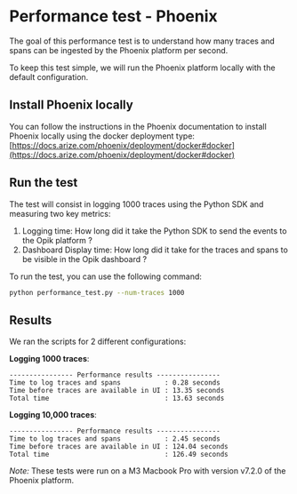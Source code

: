 # Performance test - Phoenix

The goal of this performance test is to understand how many traces and spans can be ingested by the Phoenix platform per second.

To keep this test simple, we will run the Phoenix platform locally with the default configuration.

## Install Phoenix locally

You can follow the instructions in the Phoenix documentation to install Phoenix locally using the docker deployment type: [https://docs.arize.com/phoenix/deployment/docker#docker](https://docs.arize.com/phoenix/deployment/docker#docker)

## Run the test

The test will consist in logging 1000 traces using the Python SDK and measuring two key metrics:
1. Logging time: How long did it take the Python SDK to send the events to the Opik platform ?
2. Dashboard Display time: How long did it take for the traces and spans to be visible in the Opik dashboard ?

To run the test, you can use the following command:

```bash
python performance_test.py --num-traces 1000
```

## Results

We ran the scripts for 2 different configurations:

**Logging 1000 traces**:
```
---------------- Performance results ----------------
Time to log traces and spans           : 0.28 seconds
Time before traces are available in UI : 13.35 seconds
Total time                             : 13.63 seconds
```

**Logging 10,000 traces**:
```
---------------- Performance results ----------------
Time to log traces and spans           : 2.45 seconds
Time before traces are available in UI : 124.04 seconds
Total time                             : 126.49 seconds
```

*Note:* These tests were run on a M3 Macbook Pro with version v7.2.0 of the Phoenix platform.
